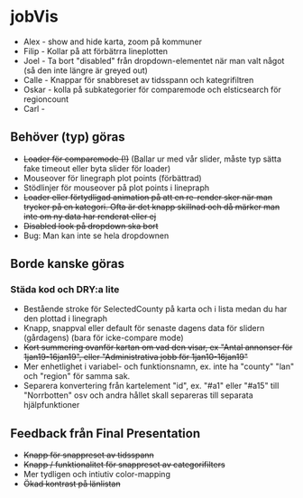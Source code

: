 # jobVis

* Alex - show and hide karta, zoom på kommuner
* Filip - Kollar på att förbätrra lineplotten
* Joel - Ta bort "disabled" från dropdown-elementet när man valt något (så den inte längre är greyed out)
* Calle - Knappar för snabbreset av tidsspann och kategrifiltren
* Oskar - kolla på subkategorier för comparemode och elsticsearch för regioncount
* Carl - 

## Behöver (typ) göras
* ~~Loader för comparemode (!)~~ (Ballar ur med vår slider, måste typ sätta fake timeout eller byta slider för loader)
* Mouseover för linegraph plot points (förbättrad)
* Stödlinjer för mouseover på plot points i linepraph
* ~~Loader eller förtydligad animation på att en re-render sker när man trycker på en kategori. Ofta är det knapp skillnad och då märker man inte om ny data har renderat eller ej~~
* ~~Disabled look på dropdown ska bort~~
* Bug: Man kan inte se hela dropdownen

## Borde kanske göras
### Städa kod och DRY:a lite
* Bestående stroke för SelectedCounty på karta och i lista medan du har den plottad i linegraph
* Knapp, snappval eller default för senaste dagens data för slidern (gårdagens) (bara för icke-compare mode)
* ~~Kort summering ovanför kartan om vad den visar, ex "Antal annonser för 1jan19-16jan19", eller "Administrativa jobb för 1jan10-16jan19"~~
* Mer enhetlighet i variabel- och funktionsnamn, ex. inte ha "county" "lan" och "region" för samma sak.
* Separera konvertering från kartelement "id", ex. "#a1" eller "#a15" till "Norrbotten" osv och andra hållet skall separeras till separata hjälpfunktioner

## Feedback från Final Presentation
* ~~Knapp för snappreset av tidsspann~~
* ~~Knapp / funktionalitet för snappreset av categorifilters~~
* Mer tydligen och intiutiv color-mapping
* ~~Ökad kontrast på länlistan~~
